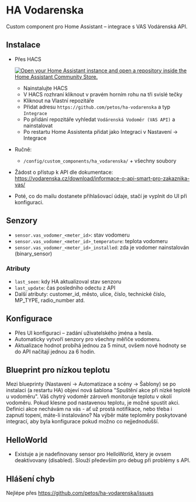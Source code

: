 # HA Vodarenska

Custom component pro Home Assistant – integrace s VAS Vodárenská API.

## Instalace
- Přes HACS

  [![Open your Home Assistant instance and open a repository inside the Home Assistant Community Store.](https://my.home-assistant.io/badges/hacs_repository.svg)](https://my.home-assistant.io/redirect/hacs_repository/?owner=Petos&repository=ha-vodarenska)

  - Nainstalujte HACS
  - V HACS rozhraní kliknout v pravém horním rohu na tři svislé tečky
  - Kliknout na Vlastní repozitáře
  - Přidat adresu `https://github.com/petos/ha-vodarenska` a typ `Integrace`
  - Po přidání repozitáře vyhledat `Vodárenská Vodoměr (VAS API)` a nainstalovat
  - Po restartu Home Assistenta přidat jako Integraci v Nastavení -> Integrace
- Ručně:
  - `/config/custom_components/ha_vodarenska/` + všechny soubory
- Žádost o přístup k API dle dokumentace: https://vodarenska.cz/download/informace-o-api-smart-pro-zakaznika-vas/
- Poté, co do mailu dostanete přihlašovací údaje, stačí je vyplnit do UI při konfiguraci. 

## Senzory
- `sensor.vas_vodomer_<meter_id>`: stav vodomeru
- `sensor.vas_vodomer_<meter_id>_temperature`: teplota vodomeru
- `sensor.vas_vodomer_<meter_id>_installed`: zda je vodomer nainstalován (binary_sensor)

### Atributy
- `last_seen`: kdy HA aktualizoval stav senzoru
- `last_update`: čas posledního odectu z API
- Další atributy: customer_id, město, ulice, číslo, technické číslo, MP_TYPE, radio_number atd.

## Konfigurace
- Přes UI konfiguraci – zadání uživatelského jména a hesla.
- Automaticky vytvoří senzory pro všechny měřiče vodomeru.
- Aktualizace hodnot probíhá jednou za 5 minut, ovšem nové hodnoty se do API načítají jednou za 6 hodin. 

## Blueprint pro nízkou teplotu
Mezi blueprinty (Nastavení -> Automatizace a scény -> Šablony) se po instalaci (a restartu HA) objeví nová šablona "Spuštění akce při nízké teplotě u vodoměru".
Váš chytrý vodoměr zároveň monitoruje teplotu v okolí vodoměru. Pokud klesne pod nastavenou teplotu, je možné spustit akci. 
Definici akce nechávám na vás - ať už prostá notifikace, nebo třeba i zapnutí topení, máte-li instalováno? 
Na výběr máte teploměry poskytované integrací, aby byla konfigurace pokud možno co nejjednodušší. 

## HelloWorld
- Existuje a je nadefinovany sensor pro HelloWorld, ktery je ovsem deaktivovany (disabled). Slouží především pro debug při problémy s API. 

## Hlášení chyb
Nejlépe přes https://github.com/petos/ha-vodarenska/issues
